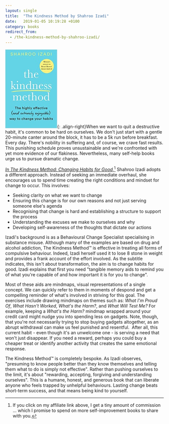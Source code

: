 ```yaml
---
layout: single
title:  "The Kindness Method by Shahroo Izadi"
date:   2019-01-05 10:19:28 +0100
category: books
redirect_from:
  - /the-kindness-method-by-shahroo-izadi/
---
```


![Cover of The Kindness Method](/assets/images/the-kindness-method.jpg){: .align-right}When we want to quit a destructive habit, it's common to be hard on ourselves. We don't just start with a gentle 20-minute canter around the block, it has to be a 5k run before breakfast. Every day. There's nobility in suffering and, of course, we crave fast results. This punishing schedule proves unsustainable and we're confronted with yet more evidence of our flakiness. Nevertheless, many self-help books urge us to pursue dramatic change.

[_In The Kindness Method: Changing Habits for Good_](https://amzn.to/3IGIw6c),[^1] Shahroo Izadi adopts a different approach. Instead of seeking an immediate overhaul, she encourages us to spend time creating the right conditions and mindset for change to occur. This involves:

- Seeking clarity on what we want to change
- Ensuring this change is for our own reasons and not just serving someone else's agenda
- Recognising that change is hard and establishing a structure to support the process
- Understanding the excuses we make to ourselves and why
- Developing self-awareness of the thoughts that dictate our actions

Izadi's background is as a Behavioural Change Specialist specialising in substance misuse. Although many of the examples are based on drug and alcohol addiction, The Kindness Method™ is effective in treating all forms of compulsive behaviour. Indeed, Izadi herself used it to lose 8 stone in weight and provides a frank account of the effort involved. As the subtitle indicates, this isn't about transformation, the aim is to change habits for good. Izadi explains that first you need "tangible memory aids to remind you of what you're capable of and how important it is for you to change".

Most of these aids are mindmaps, visual representations of a single concept. We can quickly refer to them in moments of despond and get a compelling reminder of what's involved in striving for this goal. The exercises include drawing mindmaps on themes such as: _What I'm Proud Of_, _What Hasn't Worked_, _What's the Harm?_, and _What Will Test Me?_ For example, keeping a _What's the Harm?_ mindmap wrapped around your credit card might nudge you into spending less on gadgets. Note, though, that you're not necessarily trying to stop buying gadgets altogether, as an abrupt withdrawal can make us feel punished and resentful.  After all, this current habit - even though it's an unwelcome one - is serving a need that won't just disappear. If you need a reward, perhaps you could buy a cheaper treat or identify another activity that creates the same emotional response.

The Kindness Method™ is completely bespoke. As Izadi observes, "presuming to know people better than they know themselves and telling them what to do is simply not effective". Rather than pushing ourselves to the limit, it's about "rewarding, accepting, forgiving and understanding ourselves". This is a humane, honest, and generous book that can liberate anyone who feels trapped by unhelpful behaviours. Lasting change beats short-term success, and that means being kind to yourself.

[^1]: If you click on my affiliate link above, I get a tiny amount of commission ... which I promise to spend on more self-improvement books to share with you.
